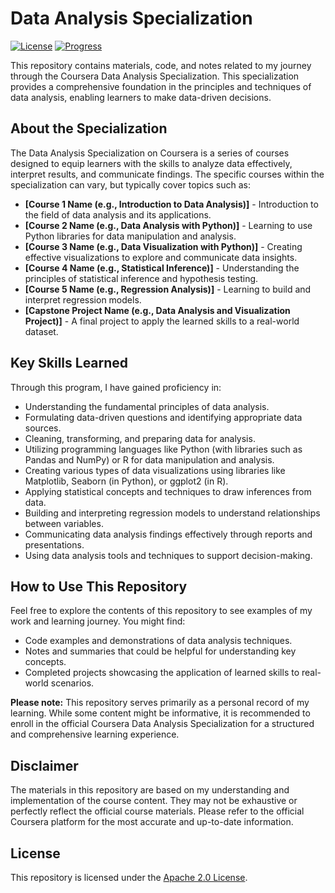 # Data Analysis Specialization

[![License](https://img.shields.io/badge/License-Apache%202.0-blue.svg)](https://opensource.org/licenses/Apache-2.0)
[![Progress](https://img.shields.io/badge/Status-Completed%20(or%20In%20Progress)-brightgreen)](https://www.coursera.org/specializations/data-analysis)

This repository contains materials, code, and notes related to my journey through the Coursera Data Analysis Specialization. This specialization provides a comprehensive foundation in the principles and techniques of data analysis, enabling learners to make data-driven decisions.

## About the Specialization

The Data Analysis Specialization on Coursera is a series of courses designed to equip learners with the skills to analyze data effectively, interpret results, and communicate findings. The specific courses within the specialization can vary, but typically cover topics such as:

* **[Course 1 Name (e.g., Introduction to Data Analysis)]** - Introduction to the field of data analysis and its applications.
* **[Course 2 Name (e.g., Data Analysis with Python)]** - Learning to use Python libraries for data manipulation and analysis.
* **[Course 3 Name (e.g., Data Visualization with Python)]** - Creating effective visualizations to explore and communicate data insights.
* **[Course 4 Name (e.g., Statistical Inference)]** - Understanding the principles of statistical inference and hypothesis testing.
* **[Course 5 Name (e.g., Regression Analysis)]** - Learning to build and interpret regression models.
* **[Capstone Project Name (e.g., Data Analysis and Visualization Project)]** - A final project to apply the learned skills to a real-world dataset.

## Key Skills Learned 

Through this program, I have gained proficiency in:

* Understanding the fundamental principles of data analysis.
* Formulating data-driven questions and identifying appropriate data sources.
* Cleaning, transforming, and preparing data for analysis.
* Utilizing programming languages like Python (with libraries such as Pandas and NumPy) or R for data manipulation and analysis.
* Creating various types of data visualizations using libraries like Matplotlib, Seaborn (in Python), or ggplot2 (in R).
* Applying statistical concepts and techniques to draw inferences from data.
* Building and interpreting regression models to understand relationships between variables.
* Communicating data analysis findings effectively through reports and presentations.
* Using data analysis tools and techniques to support decision-making.

## How to Use This Repository

Feel free to explore the contents of this repository to see examples of my work and learning journey. You might find:

* Code examples and demonstrations of data analysis techniques.
* Notes and summaries that could be helpful for understanding key concepts.
* Completed projects showcasing the application of learned skills to real-world scenarios.

**Please note:** This repository serves primarily as a personal record of my learning. While some content might be informative, it is recommended to enroll in the official Coursera Data Analysis Specialization for a structured and comprehensive learning experience.

## Disclaimer

The materials in this repository are based on my understanding and implementation of the course content. They may not be exhaustive or perfectly reflect the official course materials. Please refer to the official Coursera platform for the most accurate and up-to-date information.

## License

This repository is licensed under the [Apache 2.0 License](https://opensource.org/licenses/Apache-2.0).

